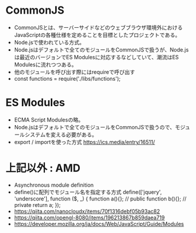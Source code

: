 # CommonJS

- CommonJSとは、サーバーサイドなどのウェブブラウザ環境外におけるJavaScriptの各種仕様を定めることを目標としたプロジェクトである。
- Node.jsで使われている方式。
- Node.jsはデフォルトで全てのモジュールをCommonJSで扱うが、Node.jsは最近のバージョンでES Modulesに対応するなどしていて、潮流はES Modulesに流れつつある。
- 他のモジュールを呼び出す際にはrequireで呼び出す
- const functions = require('./libs/functions');

# ES Modules

- ECMA Script Modulesの略。
- Node.jsはデフォルトで全てのモジュールをCommonJSで扱うので、モジュールシステムを変える必要がある。
- export / importを使った方式
  https://ics.media/entry/16511/

# 上記以外 : AMD

- Asynchronous module definition
- define()に配列でモジュール名を指定する方式
  define(['jquery', 'underscore'], function ($, \_) {
  function a(){}; // public
  function b(){}; // private
  return a;
  });
- https://qiita.com/nanocloudx/items/70f1316debf05b93ac82
- https://qiita.com/opengl-8080/items/196213867b859daea719
- https://developer.mozilla.org/ja/docs/Web/JavaScript/Guide/Modules
